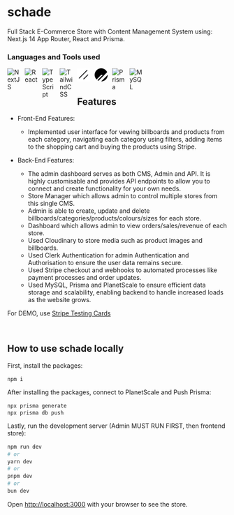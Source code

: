 # schade

Full Stack E-Commerce Store with Content Management System using: Next.js 14 App Router, React and Prisma.


### Languages and Tools used

<img align="left" alt="NextJS" width="30px" style="padding-right:10px;" src="https://cdn.jsdelivr.net/gh/devicons/devicon/icons/nextjs/nextjs-original.svg" />
<img align="left" alt="React" width="30px" style="padding-right:10px;" src="https://cdn.jsdelivr.net/gh/devicons/devicon/icons/react/react-original.svg" />
<img align="left" alt="TypeScript" width="30px" style="padding-right:10px;" src="https://cdn.jsdelivr.net/gh/devicons/devicon/icons/typescript/typescript-plain.svg" />
<img align="left" alt="TailwindCSS" width="30px" style="padding-right:10px;" src="https://cdn.jsdelivr.net/gh/devicons/devicon/icons/tailwindcss/tailwindcss-original.svg" />
<img align="left" alt="ShadcnUI" width="30px" style="padding-right:10px;" src="/toolsIMG/shadcnui.png" />
<img align="left" alt="PlanetScale" width="30px" style="padding-right:10px;" src="/toolsIMG/planetscale-seeklogo.svg" />
<img align="left" alt="Prisma" width="30px" style="padding-right:10px;" src="https://cdn.jsdelivr.net/gh/devicons/devicon/icons/prisma/prisma-original.svg" />
<img align="left" alt="MySQL" width="30px" style="padding-right:10px;" src="https://cdn.jsdelivr.net/gh/devicons/devicon/icons/mysql/mysql-original.svg" />

<br />
<br />

## Features
- Front-End Features:
  - Implemented user interface for vewing billboards and products from each category, navigating each category using filters, adding items to the shopping cart and buying the products using Stripe.

- Back-End Features:
  - The admin dashboard serves as both CMS, Admin and API. It is highly customisable and provides API endpoints to allow you to connect and create functionality for your own needs.
  - Store Manager which allows admin to control multiple stores from this single CMS.
  - Admin is able to create, update and delete billboards/categories/products/colours/sizes for each store.
  - Dashboard which allows admin to view orders/sales/revenue of each store.
  - Used Cloudinary to store media such as product images and billboards.
  - Used Clerk Authentication for admin Authentication and Authorisation to ensure the user data remains secure.
  - Used Stripe checkout and webhooks to automated processes like payment processes and order updates.
  - Used MySQL, Prisma and PlanetScale to ensure efficient data storage and scalability, enabling backend to handle increased loads as the website grows.

For DEMO, use [Stripe Testing Cards](https://stripe.com/docs/testing)

</br>

## How to use schade locally

First, install the packages:

```shell
npm i
```

After installing the packages, connect to PlanetScale and Push Prisma:

```shell
npx prisma generate
npx prisma db push
```

Lastly, run the development server (Admin MUST RUN FIRST, then frontend store):

```bash
npm run dev
# or
yarn dev
# or
pnpm dev
# or
bun dev
```

Open [http://localhost:3000](http://localhost:3000) with your browser to see the store.